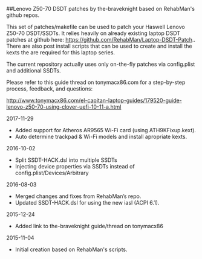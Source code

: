 ##Lenovo Z50-70 DSDT patches by the-braveknight based on RehabMan's github repos.

This set of patches/makefile can be used to patch your Haswell Lenovo Z50-70 DSDT/SSDTs.  It relies heavily on already existing laptop DSDT patches at github here: https://github.com/RehabMan/Laptop-DSDT-Patch.. There are also post install scripts that can be used to create and install the kexts the are required for this laptop series.

The current repository actually uses only on-the-fly patches via config.plist and additional SSDTs.

Please refer to this guide thread on tonymacx86.com for a step-by-step process, feedback, and questions:

http://www.tonymacx86.com/el-capitan-laptop-guides/179520-guide-lenovo-z50-70-using-clover-uefi-10-11-a.html

2017-11-29

- Added support for Atheros AR9565 Wi-Fi card (using ATH9KFixup.kext).
- Auto determine trackpad & Wi-Fi models and install apropriate kexts.


2016-10-02

- Split SSDT-HACK.dsl into multiple SSDTs
- Injecting device properties via SSDTs instead of config.plist/Devices/Arbitrary


2016-08-03

- Merged changes and fixes from RehabMan’s repo.
- Updated SSDT-HACK.dsl for using the new iasl (ACPI 6.1).


2015-12-24

- Added link to the-braveknight guide/thread on tonymacx86


2015-11-04

- Initial creation based on RehabMan's scripts.

